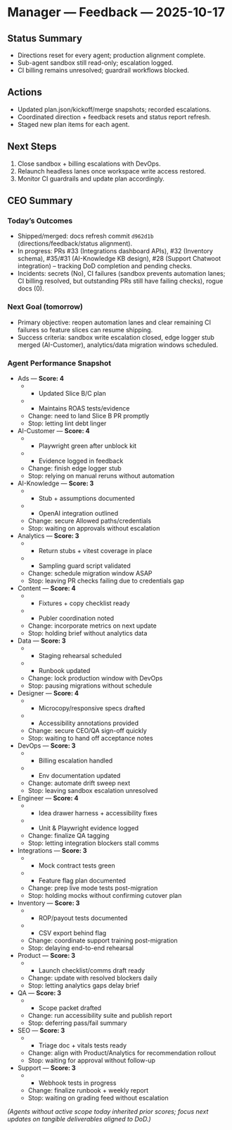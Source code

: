 # Manager — Feedback — 2025-10-17

## Status Summary

- Directions reset for every agent; production alignment complete.
- Sub-agent sandbox still read-only; escalation logged.
- CI billing remains unresolved; guardrail workflows blocked.

## Actions

- Updated plan.json/kickoff/merge snapshots; recorded escalations.
- Coordinated direction + feedback resets and status report refresh.
- Staged new plan items for each agent.

## Next Steps

1. Close sandbox + billing escalations with DevOps.
2. Relaunch headless lanes once workspace write access restored.
3. Monitor CI guardrails and update plan accordingly.

## CEO Summary

### Today’s Outcomes

- Shipped/merged: docs refresh commit `d962d1b` (directions/feedback/status alignment).
- In progress: PRs #33 (Integrations dashboard APIs), #32 (Inventory schema), #35/#31 (AI-Knowledge KB design), #28 (Support Chatwoot integration) – tracking DoD completion and pending checks.
- Incidents: secrets (No), CI failures (sandbox prevents automation lanes; CI billing resolved, but outstanding PRs still have failing checks), rogue docs (0).

### Next Goal (tomorrow)

- Primary objective: reopen automation lanes and clear remaining CI failures so feature slices can resume shipping.
- Success criteria: sandbox write escalation closed, edge logger stub merged (AI-Customer), analytics/data migration windows scheduled.

### Agent Performance Snapshot

- Ads — **Score: 4**
  - - Updated Slice B/C plan
  - - Maintains ROAS tests/evidence
  - Change: need to land Slice B PR promptly
  - Stop: letting lint debt linger
- AI-Customer — **Score: 4**
  - - Playwright green after unblock kit
  - - Evidence logged in feedback
  - Change: finish edge logger stub
  - Stop: relying on manual reruns without automation
- AI-Knowledge — **Score: 3**
  - - Stub + assumptions documented
  - - OpenAI integration outlined
  - Change: secure Allowed paths/credentials
  - Stop: waiting on approvals without escalation
- Analytics — **Score: 3**
  - - Return stubs + vitest coverage in place
  - - Sampling guard script validated
  - Change: schedule migration window ASAP
  - Stop: leaving PR checks failing due to credentials gap
- Content — **Score: 4**
  - - Fixtures + copy checklist ready
  - - Publer coordination noted
  - Change: incorporate metrics on next update
  - Stop: holding brief without analytics data
- Data — **Score: 3**
  - - Staging rehearsal scheduled
  - - Runbook updated
  - Change: lock production window with DevOps
  - Stop: pausing migrations without schedule
- Designer — **Score: 4**
  - - Microcopy/responsive specs drafted
  - - Accessibility annotations provided
  - Change: secure CEO/QA sign-off quickly
  - Stop: waiting to hand off acceptance notes
- DevOps — **Score: 3**
  - - Billing escalation handled
  - - Env documentation updated
  - Change: automate drift sweep next
  - Stop: leaving sandbox escalation unresolved
- Engineer — **Score: 4**
  - - Idea drawer harness + accessibility fixes
  - - Unit & Playwright evidence logged
  - Change: finalize QA tagging
  - Stop: letting integration blockers stall comms
- Integrations — **Score: 3**
  - - Mock contract tests green
  - - Feature flag plan documented
  - Change: prep live mode tests post-migration
  - Stop: holding mocks without confirming cutover plan
- Inventory — **Score: 3**
  - - ROP/payout tests documented
  - - CSV export behind flag
  - Change: coordinate support training post-migration
  - Stop: delaying end-to-end rehearsal
- Product — **Score: 3**
  - - Launch checklist/comms draft ready
  - Change: update with resolved blockers daily
  - Stop: letting analytics gaps delay brief
- QA — **Score: 3**
  - - Scope packet drafted
  - Change: run accessibility suite and publish report
  - Stop: deferring pass/fail summary
- SEO — **Score: 3**
  - - Triage doc + vitals tests ready
  - Change: align with Product/Analytics for recommendation rollout
  - Stop: waiting for approval without follow-up
- Support — **Score: 3**
  - - Webhook tests in progress
  - Change: finalize runbook + weekly report
  - Stop: waiting on grading feed without escalation

_(Agents without active scope today inherited prior scores; focus next updates on tangible deliverables aligned to DoD.)_
